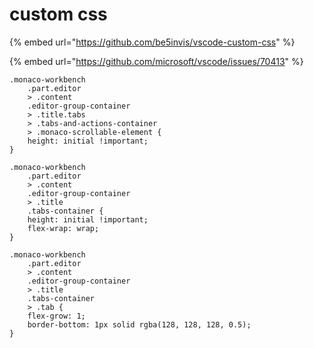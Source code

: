 # custom css

{% embed url="https://github.com/be5invis/vscode-custom-css" %}



{% embed url="https://github.com/microsoft/vscode/issues/70413" %}

```text
.monaco-workbench
	.part.editor
	> .content
	.editor-group-container
	> .title.tabs
	> .tabs-and-actions-container
	> .monaco-scrollable-element {
	height: initial !important;
}

.monaco-workbench
	.part.editor
	> .content
	.editor-group-container
	> .title
	.tabs-container {
	height: initial !important;
	flex-wrap: wrap;
}

.monaco-workbench
	.part.editor
	> .content
	.editor-group-container
	> .title
	.tabs-container
	> .tab {
	flex-grow: 1;
	border-bottom: 1px solid rgba(128, 128, 128, 0.5);
}

```

